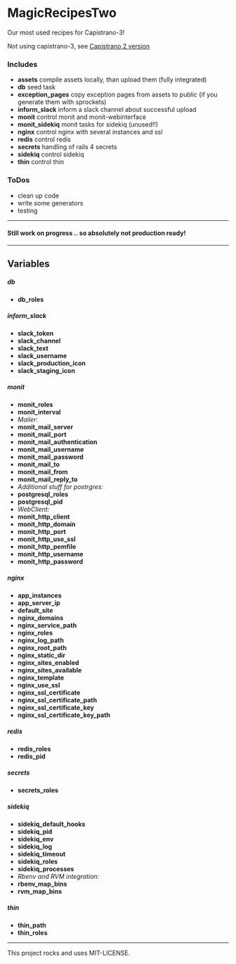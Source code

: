 # MagicRecipesTwo

Our most used recipes for Capistrano-3!

Not using capistrano-3, see [Capistrano 2 version](https://github.com/twetzel/magic_recipes)


### Includes

- **assets** compile assets locally, than upload them (fully integrated)
- **db** seed task
- **exception_pages** copy exception pages from assets to public (if you generate them with sprockets)
- **inform_slack** inform a slack channel about successful upload
- **monit** control monit and monit-webinterface
- **monit_sidekiq** monit tasks for sidekiq (unused!!)
- **nginx** control nginx with several instances and ssl
- **redis** control redis
- **secrets** handling of rails 4 secrets
- **sidekiq** control sidekiq
- **thin** control thin


### ToDos

- clean up code
- write some generators
- testing

---
#### Still work on progress .. so absolutely not production ready!
---

## Variables

##### db
- **db_roles**

##### inform_slack
- **slack_token**
- **slack_channel**
- **slack_text**
- **slack_username**
- **slack_production_icon**
- **slack_staging_icon**

##### monit
- **monit_roles**
- **monit_interval**
- *Mailer:*
- **monit_mail_server**
- **monit_mail_port**
- **monit_mail_authentication**
- **monit_mail_username**
- **monit_mail_password**
- **monit_mail_to**
- **monit_mail_from**
- **monit_mail_reply_to**
- *Additional stuff for postrgres:*
- **postgresql_roles**
- **postgresql_pid**
- *WebClient:*
- **monit_http_client**
- **monit_http_domain**
- **monit_http_port**
- **monit_http_use_ssl**
- **monit_http_pemfile**
- **monit_http_username**
- **monit_http_password**

##### nginx
- **app_instances**
- **app_server_ip**
- **default_site**
- **nginx_domains**
- **nginx_service_path**
- **nginx_roles**
- **nginx_log_path**
- **nginx_root_path**
- **nginx_static_dir**
- **nginx_sites_enabled**
- **nginx_sites_available**
- **nginx_template**
- **nginx_use_ssl**
- **nginx_ssl_certificate**
- **nginx_ssl_certificate_path**
- **nginx_ssl_certificate_key**
- **nginx_ssl_certificate_key_path**

##### redis
- **redis_roles**
- **redis_pid**

##### secrets
- **secrets_roles**

##### sidekiq
- **sidekiq_default_hooks**
- **sidekiq_pid**
- **sidekiq_env**
- **sidekiq_log**
- **sidekiq_timeout**
- **sidekiq_roles**
- **sidekiq_processes**
- *Rbenv and RVM integration:*
- **rbenv_map_bins**
- **rvm_map_bins**

##### thin
- **thin_path**
- **thin_roles**

---

This project rocks and uses MIT-LICENSE.
